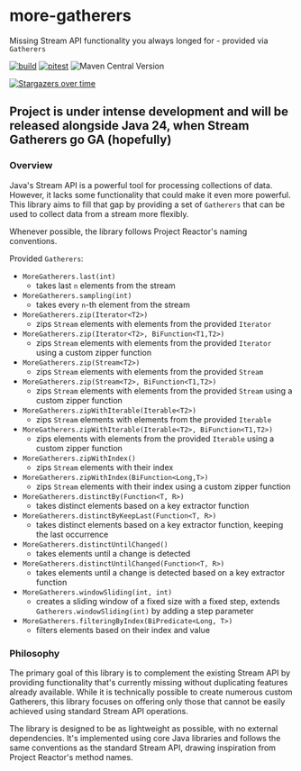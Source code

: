# more-gatherers

Missing Stream API functionality you always longed for - provided via `Gatherers`

[![build](https://github.com/pivovarit/more-gatherers/actions/workflows/build.yml/badge.svg?branch=main)](https://github.com/pivovarit/more-gatherers/actions/workflows/build.yml)
[![pitest](https://github.com/pivovarit/more-gatherers/actions/workflows/pitest.yml/badge.svg?branch=main)](https://pivovarit.github.io/more-gatherers)
![Maven Central Version](https://img.shields.io/maven-central/v/com.pivovarit/more-gatherers)

[![Stargazers over time](https://starchart.cc/pivovarit/more-gatherers.svg?variant=adaptive)](https://starchart.cc/pivovarit/more-gatherers)

## Project is under intense development and will be released alongside Java 24, when Stream Gatherers go GA (hopefully)

### Overview

Java's Stream API is a powerful tool for processing collections of data. However, it lacks some functionality that could make it even more powerful. This library aims to fill that gap by providing a set of `Gatherers` that can be used to collect data from a stream more flexibly.

Whenever possible, the library follows Project Reactor's naming conventions.

Provided `Gatherers`:
- `MoreGatherers.last(int)`
  - takes last `n` elements from the stream
- `MoreGatherers.sampling(int)`
  - takes every `n`-th element from the stream
- `MoreGatherers.zip(Iterator<T2>)`
  - zips `Stream` elements with elements from the provided `Iterator`
- `MoreGatherers.zip(Iterator<T2>, BiFunction<T1,T2>)`
  - zips `Stream` elements with elements from the provided `Iterator` using a custom zipper function
- `MoreGatherers.zip(Stream<T2>)`
  - zips `Stream` elements with elements from the provided `Stream`
- `MoreGatherers.zip(Stream<T2>, BiFunction<T1,T2>)`
  - zips `Stream` elements with elements from the provided `Stream` using a custom zipper function
- `MoreGatherers.zipWithIterable(Iterable<T2>)`
  - zips `Stream` elements with elements from the provided `Iterable`
- `MoreGatherers.zipWithIterable(Iterable<T2>, BiFunction<T1,T2>)`
  - zips elements with elements from the provided `Iterable` using a custom zipper function
- `MoreGatherers.zipWithIndex()`
  - zips `Stream` elements with their index
- `MoreGatherers.zipWithIndex(BiFunction<Long,T>)`
  - zips `Stream` elements with their index using a custom zipper function
- `MoreGatherers.distinctBy(Function<T, R>)`
  - takes distinct elements based on a key extractor function
- `MoreGatherers.distinctByKeepLast(Function<T, R>)`
  - takes distinct elements based on a key extractor function, keeping the last occurrence
- `MoreGatherers.distinctUntilChanged()`
  - takes elements until a change is detected
- `MoreGatherers.distinctUntilChanged(Function<T, R>)`
  - takes elements until a change is detected based on a key extractor function
- `MoreGatherers.windowSliding(int, int)`
  - creates a sliding window of a fixed size with a fixed step, extends `Gatherers.windowSliding(int)` by adding a step parameter
- `MoreGatherers.filteringByIndex(BiPredicate<Long, T>)`
  - filters elements based on their index and value

### Philosophy

The primary goal of this library is to complement the existing Stream API by providing functionality that's currently missing without duplicating features already available. While it is technically possible to create numerous custom Gatherers, this library focuses on offering only those that cannot be easily achieved using standard Stream API operations.

The library is designed to be as lightweight as possible, with no external dependencies. It's implemented using core Java libraries and follows the same conventions as the standard Stream API, drawing inspiration from Project Reactor's method names.

